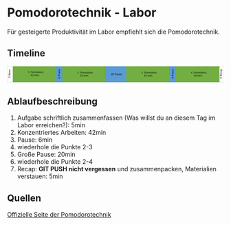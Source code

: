 # Pomodorotechnik - Labor

Für gesteigerte Produktivität im Labor empfiehlt sich die Pomodorotechnik.

## Timeline

![timeline_png](/img/4h.svg)

## Ablaufbeschreibung

1. Aufgabe schriftlich zusammenfassen (Was willst du an diesem Tag im Labor erreichen?): 5min
2. Konzentriertes Arbeiten: 42min
3. Pause: 6min
4. wiederhole die Punkte 2-3
5. Große Pause: 20min
6. wiederhole die Punkte 2-4
7. Recap: **GIT PUSH nicht vergessen** und zusammenpacken, Materialien verstauen: 5min

## Quellen

[Offizielle Seite der Pomodorotechnik](https://francescocirillo.com/pages/pomodoro-technique)

